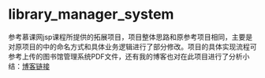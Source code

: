 # library_manager_system
参考慕课网jsp课程所提供的拓展项目，项目整体思路和原参考项目相同，主要是对原项目的中的命名方式和具体业务逻辑进行了部分修改。项目的具体实现流程可参考上传的图书馆管理系统PDF文件，还有我的博客也对在此项目进行了分析小结：[博客链接](https://blog.csdn.net/weixin_44804750/article/details/104200999)
